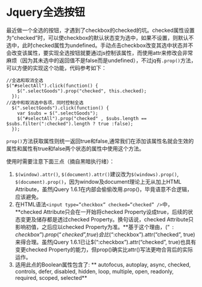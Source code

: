 # Jquery全选按钮
最近做一个全选的按钮，才遇到了checkbox的checked的坑。checked属性设置为“checked”时，可以使checkbox的默认状态变为选中，如果不设置，则默认不选中，此时checked属性为undefined。手动点击checkbox改变其选中状态并不会改变该属性，要实现全选按钮就要通过js控制该属性，而使用attr来修改会非常麻烦（因为其未选中的返回值不是false而是undefined），不过jq有`.prop()`方法，可以方便的实现这个功能，代码参考如下：

~~~
//全选和取消全选
$("#selectAll").click(function() {
    $(".selectGoods").prop("checked", this.checked);
  });
//选中和取消选中各项，同时控制全选
  $(".selectGoods").click(function() {
    var $subs = $(".selectGoods");
    $("#selectAll").prop("checked" , $subs.length == $subs.filter(":checked").length ? true :false);
  });
~~~

`prop()`方法获取属性则统一返回true和false,通常我们在添加该属性名就会生效的属性和属性有true和false两个状态的属性中使用这个方法。

使用时需要注意下面三点（摘自黑暗执行绪）：
1. `$(window).attr()`, `$(document).attr()`建议改为`$(windows).prop()`, `$(document).prop()`，因为window及document理论上无从加上HTML Attribute，虽然jQuery 1.6.1在内部会偷偷改用.prop()，毕竟语意不合逻辑，应该避免。
2. 在HTML语法`<input type=”checkbox” checked=”checked” />`中，**checked Attribute只会在一开始将checked Property设成true，后续的状态变更及储存都是透过checked Property。换句话说，checked Attribute只影响初值，之后应以checked Property为准。**基于这个理由，$(“:checkbox”).prop(“checked”, true)会比$(“:checkbox”).attr(“checked”, true)来得合理。虽然jQuery 1.6.1已让$(“:checkbox”).attr(“checked”, true)也具有变更checked Property的能力，但prop()确实比attr()写法更吻合背后的实际运作。
3. 适用此点的Boolean属性包含了: ** autofocus, autoplay, async, checked, controls, defer, disabled, hidden, loop, multiple, open, readonly, required, scoped, selected**
